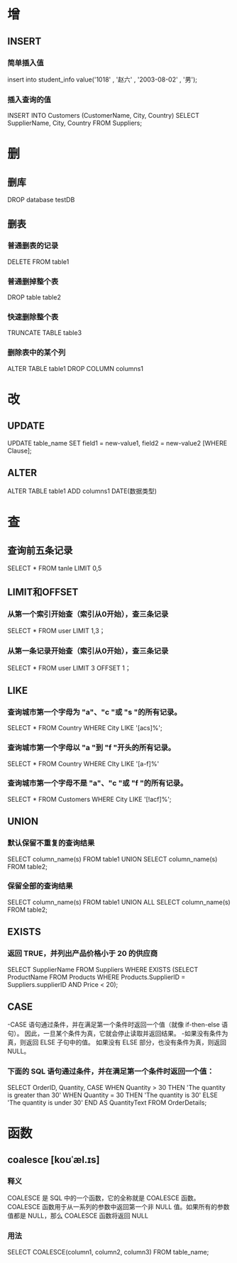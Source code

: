 # 增
## INSERT
### 简单插入值
insert into student_info value('1018' , '赵六' , '2003-08-02' , '男');
### 插入查询的值
INSERT INTO Customers (CustomerName, City, Country)
SELECT SupplierName, City, Country FROM Suppliers;
# 删
## 删库
DROP database testDB
## 删表
### 普通删表的记录
DELETE FROM table1
### 普通删掉整个表
DROP table table2
### 快速删除整个表
TRUNCATE TABLE table3
### 删除表中的某个列
ALTER TABLE table1 DROP COLUMN columns1
# 改
## UPDATE
UPDATE table_name SET field1 = new-value1, field2 = new-value2 [WHERE Clause];
## ALTER
ALTER TABLE table1 ADD columns1 DATE(数据类型)
# 查
## 查询前五条记录
SELECT * FROM tanle LIMIT 0,5
## LIMIT和OFFSET
### 从第一个索引开始查（索引从0开始），查三条记录
SELECT * FROM user LIMIT 1,3；
### 从第一条记录开始查（索引从0开始），查三条记录
SELECT * FROM user LIMIT 3 OFFSET 1；
## LIKE
### 查询城市第一个字母为 "a"、"c "或 "s "的所有记录。
SELECT * FROM Country WHERE City LIKE '[acs]%';
### 查询城市第一个字母以 "a "到 "f "开头的所有记录。
SELECT * FROM Country WHERE CIty LIKE '[a-f]%'
### 查询城市第一个字母不是 "a"、"c "或 "f "的所有记录。
SELECT * FROM Customers WHERE City LIKE '[!acf]%';
## UNION
### 默认保留不重复的查询结果
SELECT column_name(s) FROM table1
UNION
SELECT column_name(s) FROM table2;
### 保留全部的查询结果
SELECT column_name(s) FROM table1
UNION ALL
SELECT column_name(s) FROM table2;
## EXISTS
### 返回 TRUE，并列出产品价格小于 20 的供应商
SELECT SupplierName
FROM Suppliers
WHERE EXISTS (SELECT ProductName FROM Products WHERE Products.SupplierID = Suppliers.supplierID AND Price < 20);
## CASE
-CASE 语句通过条件，并在满足第一个条件时返回一个值（就像 if-then-else 语句）。 因此，一旦某个条件为真，它就会停止读取并返回结果。 
-如果没有条件为真，则返回 ELSE 子句中的值。 如果没有 ELSE 部分，也没有条件为真，则返回 NULL。
###  下面的 SQL 语句通过条件，并在满足第一个条件时返回一个值：
SELECT OrderID, Quantity,
CASE
    WHEN Quantity > 30 THEN 'The quantity is greater than 30'
    WHEN Quantity = 30 THEN 'The quantity is 30'
    ELSE 'The quantity is under 30'
END AS QuantityText
FROM OrderDetails;

# 函数
## coalesce [koʊˈæl.ɪs]
### 释义
COALESCE 是 SQL 中的一个函数，它的全称就是 COALESCE 函数。COALESCE 函数用于从一系列的参数中返回第一个非 NULL 值。如果所有的参数值都是 NULL，那么 COALESCE 函数将返回 NULL
### 用法
SELECT COALESCE(column1, column2, column3) FROM table_name;
